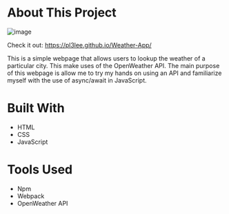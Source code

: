 # About This Project
![image](https://user-images.githubusercontent.com/64212628/170904301-2a27f0aa-2221-47c7-8f3d-fb19f6ce22eb.png)

Check it out: https://pl3lee.github.io/Weather-App/

This is a simple webpage that allows users to lookup the weather of a particular city. This make uses of the OpenWeather API. The main purpose of this webpage is allow me to try my hands on using an API and familiarize myself with the use of async/await in JavaScript.

# Built With
- HTML
- CSS
- JavaScript

# Tools Used
- Npm
- Webpack
- OpenWeather API
